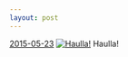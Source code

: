 ```yaml
---
layout: post
---
```


<p>
  <time><a href="/405">2015-05-23</a></time>
  <a href="/405"><img src="{{ site.assets_url }}/405-640.jpg" srcset="{{ site.assets_url }}/405-1280.jpg 1280w, {{ site.assets_url }}/405-960.jpg 960w, {{ site.assets_url }}/405-640.jpg 640w, {{ site.assets_url }}/405-320.jpg 320w" sizes="(min-width: 700px) 50vw, calc(100vw - 2rem)" alt="Haulla!" /></a>
  <span>Haulla!</span>
</p>
